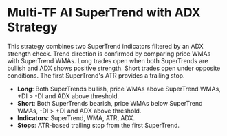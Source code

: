 # Multi-TF AI SuperTrend with ADX Strategy

This strategy combines two SuperTrend indicators filtered by an ADX strength check. Trend direction is confirmed by comparing price WMAs with SuperTrend WMAs. Long trades open when both SuperTrends are bullish and ADX shows positive strength. Short trades open under opposite conditions. The first SuperTrend's ATR provides a trailing stop.

- **Long**: Both SuperTrends bullish, price WMAs above SuperTrend WMAs, +DI > -DI and ADX above threshold.
- **Short**: Both SuperTrends bearish, price WMAs below SuperTrend WMAs, -DI > +DI and ADX above threshold.
- **Indicators**: SuperTrend, WMA, ATR, ADX.
- **Stops**: ATR-based trailing stop from the first SuperTrend.
